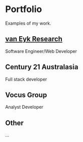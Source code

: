 Portfolio
=========

Examples of my work.



## [van Eyk Research](./van%20Eyk%20Research/readme.md)

Software Engineer/Web Developer


## Century 21 Australasia

Full stack developer


## Vocus Group

Analyst Developer



## Other
...

